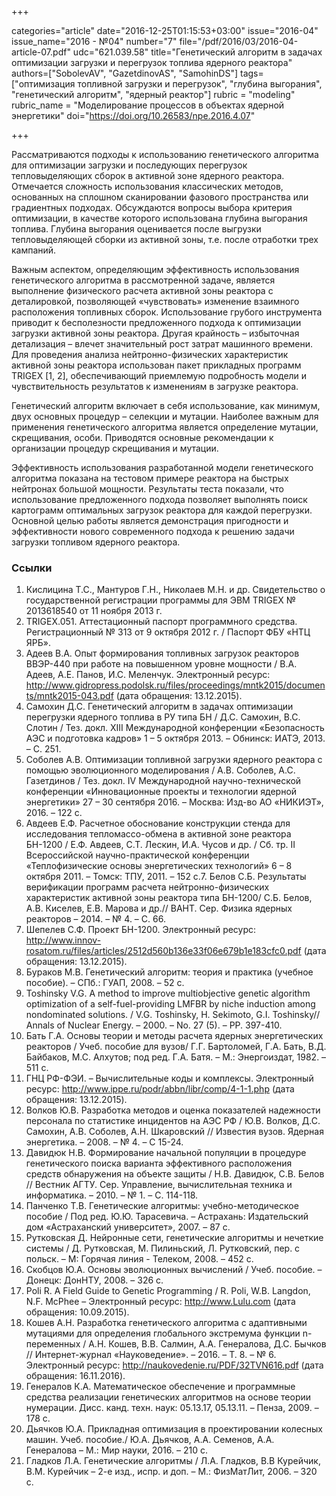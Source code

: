 +++

categories="article"
date="2016-12-25T01:15:53+03:00"
issue="2016-04"
issue_name="2016 - №04"
number="7"
file="/pdf/2016/03/2016-04-article-07.pdf"
udc="621.039.58"
title="Генетический алгоритм в задачах оптимизации загрузки и перегрузок топлива ядерного реактора"
authors=["SobolevAV", "GazetdinovAS", "SamohinDS"]
tags=["оптимизация топливной загрузки и перегрузок", "глубина выгорания", "генетический алгоритм", "ядерный реактор"]
rubric = "modeling"
rubric_name = "Моделирование процессов в объектах ядерной энергетики"
doi="https://doi.org/10.26583/npe.2016.4.07"

+++

Рассматриваются подходы к использованию генетического алгоритма для оптимизации загрузки и последующих перегрузок тепловыделяющих сборок в активной зоне ядерного реактора. Отмечается сложность использования классических методов, основанных на сплошном сканировании фазового пространства или градиентных подходах. Обсуждаются вопросы выбора критерия оптимизации, в качестве которого использована глубина выгорания топлива. Глубина выгорания оценивается после выгрузки тепловыделяющей сборки из активной зоны, т.е. после отработки трех кампаний.

Важным аспектом, определяющим эффективность использования генетического алгоритма в рассмотренной задаче, является выполнение физического расчета активной зоны реактора с деталировкой, позволяющей «чувствовать» изменение взаимного расположения топливных сборок. Использование грубого инструмента приводит к бесполезности предложенного подхода к оптимизации загрузки активной зоны реактора. Другая крайность – избыточная детализация – влечет значительный рост затрат машинного времени. Для проведения анализа нейтронно-физических характеристик активной зоны реактора использован пакет прикладных программ TRIGEX [1, 2], обеспечивающий приемлемую подробность модели и чувствительность результатов к изменениям в загрузке реактора.

Генетический алгоритм включает в себя использование, как минимум, двух основных процедур – селекции и мутации. Наиболее важным для применения генетического алгоритма является определение мутации, скрещивания, особи. Приводятся основные рекомендации к организации процедур скрещивания и мутации.

Эффективность использования разработанной модели генетического алгоритма показана на тестовом примере реактора на быстрых нейтронах большой мощности. Результаты теста показали, что использование предложенного подхода позволяет выполнять поиск картограмм оптимальных загрузок реактора для каждой перегрузки. Основной целью работы является демонстрация пригодности и эффективности нового современного подхода к решению задачи загрузки топливом ядерного реактора.

### Ссылки

1. Кислицина Т.С., Мантуров Г.Н., Николаев М.Н. и др. Свидетельство о государственной регистрации программы для ЭВМ TRIGEX № 2013618540 от 11 ноября 2013 г.
2. TRIGEX.051. Аттестационный паспорт программного средства. Регистрационный № 313 от 9 октября 2012 г. / Паспорт ФБУ «НТЦ ЯРБ».
3. Адеев В.А. Опыт формирования топливных загрузок реакторов ВВЭР-440 при работе на повышенном уровне мощности / В.А. Адеев, А.Е. Панов, И.С. Меленчук. Электронный ресурс: http://www.gidropress.podolsk.ru/files/proceedings/mntk2015/documents/mntk2015-043.pdf (дата обращения: 13.12.2015).
4. Самохин Д.С. Генетический алгоритм в задачах оптимизации перегрузки ядерного топлива в РУ типа БН / Д.С. Самохин, В.С. Слотин / Тез. докл. ХIII Международной конференции «Безопасность АЭС и подготовка кадров» 1 – 5 октября 2013. – Обнинск: ИАТЭ, 2013. – С. 251.
5. Соболев А.В. Оптимизации топливной загрузки ядерного реактора с помощью эволюционного моделирования / А.В. Соболев, А.С. Газетдинов / Тез. докл. IV Международной научно-технической конференции «Инновационные проекты и технологии ядерной энергетики» 27 – 30 сентября 2016. – Москва: Изд-во АО «НИКИЭТ», 2016. – 122 с.
6. Авдеев Е.Ф. Расчетное обоснование конструкции стенда для исследования тепломассо-обмена в активной зоне реактора БН-1200 / Е.Ф. Авдеев, С.Т. Лескин, И.А. Чусов и др. / Сб. тр. II Всероссийской научно-практической конференции «Теплофизические основы энергетических технологий» 6 – 8 октября 2011. – Томск: ТПУ, 2011. – 152 с.7. Белов С.Б. Результаты верификации программ расчета нейтронно-физических характеристик активной зоны реактора типа БН-1200/ С.Б. Белов, А.В. Киселев, Е.В. Марова и др.// ВАНТ. Сер. Физика ядерных реакторов – 2014. – № 4. – С. 66.
8. Шепелев С.Ф. Проект БН-1200. Электронный ресурс: http://www.innov-rosatom.ru/files/articles/2512d560b136e33f06e679b1e183cfc0.pdf (дата обращения: 13.12.2015).
9. Бураков М.В. Генетический алгоритм: теория и практика (учебное пособие). – СПб.: ГУАП, 2008. – 52 с.
10. Toshinsky V.G. A method to improve multiobjective genetic algorithm optimization of a self-fuel-providing LMFBR by niche induction among nondominated solutions. / V.G. Toshinsky, H. Sekimoto, G.I. Toshinsky// Annals of Nuclear Energy. – 2000. – No. 27 (5). – PP. 397-410.
11. Бать Г.А. Основы теории и методы расчета ядерных энергетических реакторов / Учеб. пособие для вузов/ Г.Г. Бартоломей, Г.А. Бать, В.Д. Байбаков, М.С. Алхутов; под ред. Г.А. Батя. – М.: Энергоиздат, 1982. – 511 с.
12. ГНЦ РФ-ФЭИ. – Вычислительные коды и комплексы. Электронный ресурс: http://www.ippe.ru/podr/abbn/libr/comp/4-1-1.php (дата обращения: 13.12.2015).
13. Волков Ю.В. Разработка методов и оценка показателей надежности персонала по статистике инцидентов на АЭС РФ / Ю.В. Волков, Д.С. Самохин, А.В. Соболев, А.Н. Шкаровский // Известия вузов. Ядерная энергетика. – 2008. – № 4. – С 15-24.
14. Давидюк Н.В. Формирование начальной популяции в процедуре генетического поиска варианта эффективного расположения средств обнаружения на объекте защиты / Н.В. Давидюк, С.В. Белов // Вестник АГТУ. Сер. Управление, вычислительная техника и информатика. – 2010. – № 1. – С. 114-118.
15. Панченко Т.В. Генетические алгоритмы: учебно-методическое пособие / Под ред. Ю.Ю. Тарасевича. – Астрахань: Издательский дом «Астраханский университет», 2007. – 87 с.
16. Рутковская Д. Нейронные сети, генетические алгоритмы и нечеткие системы / Д. Рутковская, М. Пилиньский, Л. Рутковский, пер. с польск. – М: Горячая линия - Телеком, 2008. – 452 с.
17. Скобцов Ю.А. Основы эволюционных вычислений / Учеб. пособие. – Донецк: ДонНТУ, 2008. – 326 с.
18. Poli R. A Field Guide to Genetic Programming / R. Poli, W.B. Langdon, N.F. McPhee – Электронный ресурс: http://www.Lulu.com (дата обращения: 10.09.2015).
19. Кошев А.Н. Разработка генетического алгоритма с адаптивными мутациями для определения глобального экстремума функции n-переменных / А.Н. Кошев, В.В. Салмин, А.А. Генералова, Д.С. Бычков // Интернет-журнал «Науковедение». – 2016. – Т. 8. – № 6. Электронный ресурс: http://naukovedenie.ru/PDF/32TVN616.pdf (дата обращения: 16.11.2016).
20. Генералов К.А. Математическое обеспечение и программные средства реализации генетических алгоритмов на основе теории нумерации. Дисс. канд. техн. наук: 05.13.17, 05.13.11. – Пенза, 2009. – 178 с.
21. Дьячков Ю.А. Прикладная оптимизация в проектировании колесных машин. Учеб. пособие./ Ю.А. Дьячков, А.А. Семенов, А.А. Генералова – М.: Мир науки, 2016. – 210 с.
22. Гладков Л.А. Генетические алгоритмы / Л.А. Гладков, В.В Курейчик, В.М. Курейчик – 2-е изд., испр. и доп. – М.: ФизМатЛит, 2006. – 320 с.